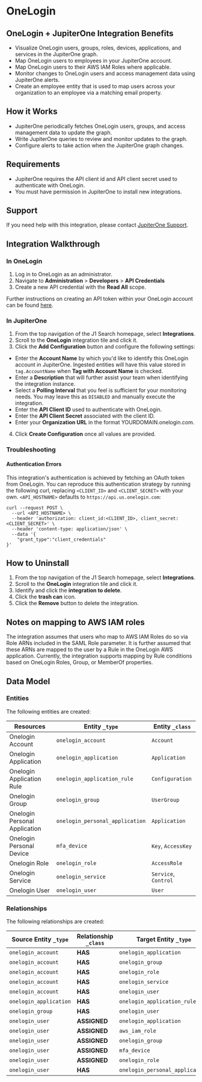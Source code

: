 # OneLogin

## OneLogin + JupiterOne Integration Benefits

*   Visualize OneLogin users, groups, roles, devices, applications, and services
    in the JupiterOne graph.
*   Map OneLogin users to employees in your JupiterOne account.
*   Map OneLogin users to their AWS IAM Roles where applicable.
*   Monitor changes to OneLogin users and access management data using JupiterOne
    alerts.
*   Create an employee entity that is used to map users across your organization
    to an employee via a matching email property.

## How it Works

*   JupiterOne periodically fetches OneLogin users, groups, and access management
    data to update the graph.
*   Write JupiterOne queries to review and monitor updates to the graph.
*   Configure alerts to take action when the JupiterOne graph changes.

## Requirements

*   JupiterOne requires the API client id and API client secret used to
    authenticate with OneLogin.
*   You must have permission in JupiterOne to install new integrations.

## Support

If you need help with this integration, please contact
[JupiterOne Support](https://support.jupiterone.io).

## Integration Walkthrough

### In OneLogin

1.  Log in to OneLogin as an administrator.
2.  Navigate to **Administration** > **Developers** > **API Credentials**
3.  Create a new API credential with the **Read All** scope.

Further instructions on creating an API token within your OneLogin account can
be found [here][1].

### In JupiterOne

1.  From the top navigation of the J1 Search homepage, select **Integrations**.
2.  Scroll to the **OneLogin** integration tile and click it.
3.  Click the **Add Configuration** button and configure the following settings:

*   Enter the **Account Name** by which you'd like to identify this OneLogin
    account in JupiterOne. Ingested entities will have this value stored in
    `tag.AccountName` when **Tag with Account Name** is checked.
*   Enter a **Description** that will further assist your team when identifying
    the integration instance.
*   Select a **Polling Interval** that you feel is sufficient for your monitoring
    needs. You may leave this as `DISABLED` and manually execute the integration.
*   Enter the **API Client ID** used to authenticate with OneLogin.
*   Enter the **API Client Secret** associated with the client ID.
*   Enter your **Organization URL** in the format YOURDOMAIN.onelogin.com.

4.  Click **Create Configuration** once all values are provided.

### Troubleshooting

#### Authentication Errors

This integration's authentication is achieved by fetching an OAuth token from
OneLogin. You can reproduce this authentication strategy by running the
following curl, replacing `<CLIENT_ID>` and `<CLIENT_SECRET>` with your own.
`<API_HOSTNAME>` defaults to `https://api.us.onelogin.com`:

    curl --request POST \
      --url <API_HOSTNAME> \
      --header 'authorization: client_id:<CLIENT_ID>, client_secret:<CLIENT_SECRET>' \
      --header 'content-type: application/json' \
      --data '{
    	"grant_type":"client_credentials"
    }'

## How to Uninstall

1.  From the top navigation of the J1 Search homepage, select **Integrations**.
2.  Scroll to the **OneLogin** integration tile and click it.
3.  Identify and click the **integration to delete**.
4.  Click the **trash can** icon.
5.  Click the **Remove** button to delete the integration.

## Notes on mapping to AWS IAM roles

The integration assumes that users who map to AWS IAM Roles do so via Role ARNs
included in the SAML Role parameter. It is further assumed that these ARNs are
mapped to the user by a Rule in the OneLogin AWS application. Currently, the
integration supports mapping by Rule conditions based on OneLogin Roles, Group,
or MemberOf properties.

[1]: https://developers.onelogin.com/api-docs/1/getting-started/working-with-api-credentials

<!-- {J1_DOCUMENTATION_MARKER_START} -->

<!--
********************************************************************************
NOTE: ALL OF THE FOLLOWING DOCUMENTATION IS GENERATED USING THE
"j1-integration document" COMMAND. DO NOT EDIT BY HAND! PLEASE SEE THE DEVELOPER
DOCUMENTATION FOR USAGE INFORMATION:

https://github.com/JupiterOne/sdk/blob/main/docs/integrations/development.md
********************************************************************************
-->

## Data Model

### Entities

The following entities are created:

| Resources                     | Entity `_type`                  | Entity `_class`      |
| ----------------------------- | ------------------------------- | -------------------- |
| Onelogin Account              | `onelogin_account`              | `Account`            |
| Onelogin Application          | `onelogin_application`          | `Application`        |
| Onelogin Application Rule     | `onelogin_application_rule`     | `Configuration`      |
| Onelogin Group                | `onelogin_group`                | `UserGroup`          |
| Onelogin Personal Application | `onelogin_personal_application` | `Application`        |
| Onelogin Personal Device      | `mfa_device`                    | `Key`, `AccessKey`   |
| Onelogin Role                 | `onelogin_role`                 | `AccessRole`         |
| Onelogin Service              | `onelogin_service`              | `Service`, `Control` |
| Onelogin User                 | `onelogin_user`                 | `User`               |

### Relationships

The following relationships are created:

| Source Entity `_type`  | Relationship `_class` | Target Entity `_type`           |
| ---------------------- | --------------------- | ------------------------------- |
| `onelogin_account`     | **HAS**               | `onelogin_application`          |
| `onelogin_account`     | **HAS**               | `onelogin_group`                |
| `onelogin_account`     | **HAS**               | `onelogin_role`                 |
| `onelogin_account`     | **HAS**               | `onelogin_service`              |
| `onelogin_account`     | **HAS**               | `onelogin_user`                 |
| `onelogin_application` | **HAS**               | `onelogin_application_rule`     |
| `onelogin_group`       | **HAS**               | `onelogin_user`                 |
| `onelogin_user`        | **ASSIGNED**          | `onelogin_application`          |
| `onelogin_user`        | **ASSIGNED**          | `aws_iam_role`                  |
| `onelogin_user`        | **ASSIGNED**          | `onelogin_group`                |
| `onelogin_user`        | **ASSIGNED**          | `mfa_device`                    |
| `onelogin_user`        | **ASSIGNED**          | `onelogin_role`                 |
| `onelogin_user`        | **HAS**               | `onelogin_personal_application` |

<!--
********************************************************************************
END OF GENERATED DOCUMENTATION AFTER BELOW MARKER
********************************************************************************
-->

<!-- {J1_DOCUMENTATION_MARKER_END} -->
 
<!--  jupiterOneDocVersion=2-3-0 -->